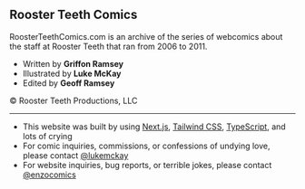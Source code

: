 ﻿## Rooster Teeth Comics

RoosterTeethComics.com is an archive of the series of webcomics about the staff at Rooster Teeth that ran from 2006 to 2011.

- Written by **Griffon Ramsey**
- Illustrated by **Luke McKay**
- Edited by **Geoff Ramsey**

© Rooster Teeth Productions, LLC

---

- This website was built by using [Next.js](https://github.com/vercel/next.js), [Tailwind CSS](https://github.com/tailwindlabs/tailwindcss), [TypeScript](https://github.com/microsoft/TypeScript), and lots of crying
- For comic inquiries, commissions, or confessions of undying love, please contact [@lukemckay](https://lukemckay.com/)
- For website inquiries, bug reports, or terrible jokes, please contact [@enzocomics](https://github.com/enzocomics)
